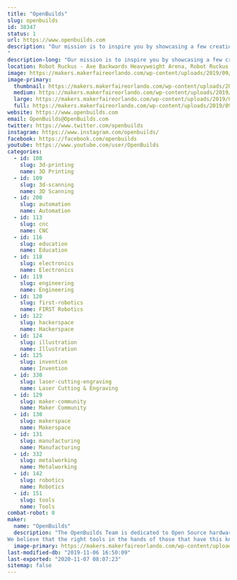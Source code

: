 ```yaml
---
title: "OpenBuilds"
slug: openbuilds
id: 38347
status: 1
url: https://www.openbuilds.com
description: "Our mission is to inspire you by showcasing a few creations that were made using the OpenBuilds Modular Building System.
"
description-long: "Our mission is to inspire you by showcasing a few creations that were made using the OpenBuilds Modular Building System."
location: Robot Ruckus - Axe Backwards Heavyweight Arena, Robot Ruckus - Small Arena, Spirit Building
image: https://makers.makerfaireorlando.com/wp-content/uploads/2019/09/OpenBuilds-LEAD-1010-1024x1024.jpg
image-primary:
  thumbnail: https://makers.makerfaireorlando.com/wp-content/uploads/2019/09/OpenBuilds-LEAD-1010-150x150.jpg
  medium: https://makers.makerfaireorlando.com/wp-content/uploads/2019/09/OpenBuilds-LEAD-1010-300x300.jpg
  large: https://makers.makerfaireorlando.com/wp-content/uploads/2019/09/OpenBuilds-LEAD-1010-1024x1024.jpg
  full: https://makers.makerfaireorlando.com/wp-content/uploads/2019/09/OpenBuilds-LEAD-1010.jpg
website: https://www.openbuilds.com
email: OpenBuilds@OpenBuilds.com
twitter: https://www.twitter.com/openbuilds
instagram: https://www.instagram.com/openbuilds/
facebook: https://facebook.com/openbuilds
youtube: https://www.youtube.com/user/OpenBuilds
categories:
  - id: 108
    slug: 3d-printing
    name: 3D Printing
  - id: 109
    slug: 3d-scanning
    name: 3D Scanning
  - id: 200
    slug: automation
    name: Automation
  - id: 113
    slug: cnc
    name: CNC
  - id: 116
    slug: education
    name: Education
  - id: 118
    slug: electronics
    name: Electronics
  - id: 119
    slug: engineering
    name: Engineering
  - id: 120
    slug: first-robotics
    name: FIRST Robotics
  - id: 122
    slug: hackerspace
    name: Hackerspace
  - id: 124
    slug: illustration
    name: Illustration
  - id: 125
    slug: invention
    name: Invention
  - id: 330
    slug: laser-cutting-engraving
    name: Laser Cutting & Engraving
  - id: 129
    slug: maker-community
    name: Maker Community
  - id: 130
    slug: makerspace
    name: Makerspace
  - id: 131
    slug: manufacturing
    name: Manufacturing
  - id: 332
    slug: metalworking
    name: Metalworking
  - id: 142
    slug: robotics
    name: Robotics
  - id: 151
    slug: tools
    name: Tools
combat-robot: 0
maker:
  name: "OpenBuilds"
  description: "The OpenBuilds Team is dedicated to Open Source hardware and design. We offer access to tools and advanced technology to anyone with passion, imagination and desire to push their limits as far as possible.
We believe that the right tools in the hands of those that have this knowledge will change the world making a better future for us all."
  image-primary: https://makers.makerfaireorlando.com/wp-content/uploads/2019/08/OpenBuilds_Logo_300.jpg
last-modified-db: "2019-11-06 16:50:09"
last-exported: "2020-11-07 08:07:23"
sitemap: false
---
```

